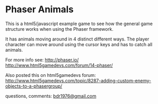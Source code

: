 Phaser Animals
==============
This is a html5/javascript example game to see how the general game structure works when using the Phaser framework.

It has animals moving around in 4 distinct different ways.
The player character can move around using the cursor keys
and has to catch all animals.

For more info see:
http://phaser.io/
http://www.html5gamedevs.com/forum/14-phaser/

Also posted this on html5gamedevs forum:
http://www.html5gamedevs.com/topic/8287-adding-custom-enemy-objects-to-a-phasergroup/

questions, comments: bdr1976@gmail.com